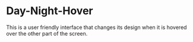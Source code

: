 # Day-Night-Hover
This is a user friendly interface that changes its design when it is hovered over the other part of the screen.
